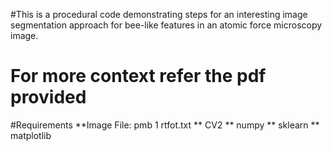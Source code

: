 #This is a procedural code demonstrating steps for an interesting image segmentation approach for bee-like features in an atomic force microscopy image. 
# For more context refer the pdf provided

#Requirements
**Image File: pmb 1 rtfot.txt
** CV2
** numpy
** sklearn
** matplotlib